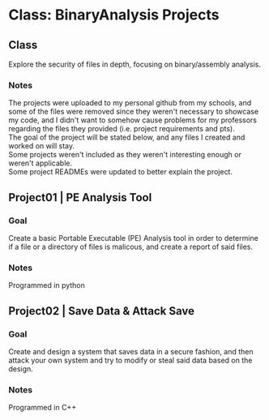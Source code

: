 # Class: BinaryAnalysis Projects

## Class
Explore the security of files in depth, focusing on binary/assembly analysis.

### Notes
The projects were uploaded to my personal github from my schools, and some of the files were removed since they weren't necessary to showcase my code, and I didn't want to somehow cause problems for my professors regarding the files they provided (i.e. project requirements and pts).  
The goal of the project will be stated below, and any files I created and worked on will stay.  
Some projects weren't included as they weren't interesting enough or weren't applicable.  
Some project READMEs were updated to better explain the project.

## Project01 | PE Analysis Tool

### Goal
Create a basic Portable Executable (PE) Analysis tool in order to determine if a file or a directory of files is malicous, and create a report of said files.

### Notes
Programmed in python

## Project02 | Save Data & Attack Save

### Goal
Create and design a system that saves data in a secure fashion, and then attack your own system and try to modify or steal said data based on the design.

### Notes
Programmed in C++